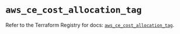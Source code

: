 # `aws_ce_cost_allocation_tag`

Refer to the Terraform Registry for docs: [`aws_ce_cost_allocation_tag`](https://registry.terraform.io/providers/hashicorp/aws/5.68.0/docs/resources/ce_cost_allocation_tag).
